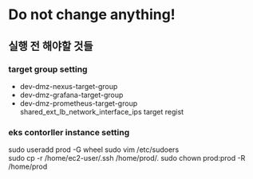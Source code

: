 # Do not change anything!

## 실행 전 해야할 것들

### target group setting
- dev-dmz-nexus-target-group
- dev-dmz-grafana-target-group
- dev-dmz-prometheus-target-group
shared_ext_lb_network_interface_ips target regist

### eks contorller instance setting
sudo useradd prod -G wheel
sudo vim /etc/sudoers           
sudo cp -r /home/ec2-user/.ssh /home/prod/.
sudo chown prod:prod -R /home/prod